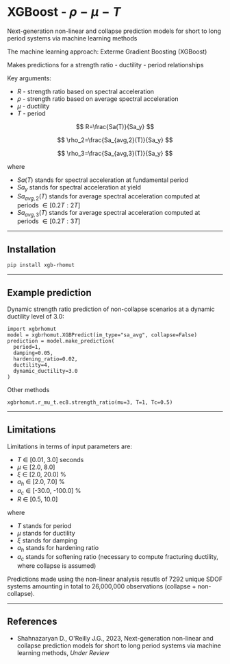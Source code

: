 # XGBoost - $\rho-\mu-T$

Next-generation non-linear and collapse prediction models for short to long period systems via machine learning methods

The machine learning approach: Exterme Gradient Boosting (XGBoost)

Makes predictions for a strength ratio - ductility - period relationships

Key arguments:

* $R$ - strength ratio based on spectral acceleration
* $\rho$ - strength ratio based on average spectral acceleration
* $\mu$ - ductility
* $T$ - period


$$
  R=\frac{Sa(T)}{Sa_y}
$$

$$
  \rho_2=\frac{Sa_{avg,2}(T)}{Sa_y}
$$

$$
  \rho_3=\frac{Sa_{avg,3}(T)}{Sa_y}
$$

where 

* $Sa(T)$ stands for spectral acceleration at fundamental period
* $Sa_y$ stands for spectral acceleration at yield
* $Sa_{avg,2}(T)$ stands for average spectral acceleration computed at periods 
$∈ [0.2T:2T]$
* $Sa_{avg,3}(T)$ stands for average spectral acceleration computed at periods 
$∈ [0.2T:3T]$

***
## Installation

    pip install xgb-rhomut

***
## Example prediction
Dynamic strength ratio prediction of non-collapse scenarios at a dynamic ductility level of 3.0:

    import xgbrhomut
    model = xgbrhomut.XGBPredict(im_type="sa_avg", collapse=False)
    prediction = model.make_prediction(
      period=1, 
      damping=0.05, 
      hardening_ratio=0.02, 
      ductility=4, 
      dynamic_ductility=3.0
    )
    
  Other methods

    xgbrhomut.r_mu_t.ec8.strength_ratio(mu=3, T=1, Tc=0.5)

***
## Limitations
Limitations in terms of input parameters are:

* $T$ ∈ [0.01, 3.0] seconds
* $\mu$ ∈ [2.0, 8.0]
* $\xi$ ∈ [2.0, 20.0] %
* $a_h$ ∈ [2.0, 7.0] %
* $a_c$ ∈ [-30.0, -100.0] %
* $R$ ∈ [0.5, 10.0]

where

* $T$ stands for period
* $\mu$ stands for ductility
* $\xi$ stands for damping
* $a_h$ stands for hardening ratio
* $a_c$ stands for softening ratio (necessary to compute fracturing ductility, where collapse is assumed)

Predictions made using the non-linear analysis resutls of 7292 unique SDOF systems amounting in total to 26,000,000 observations (collapse + non-collapse). 

***
## References
* Shahnazaryan D., O'Reilly J.G., 2023, Next-generation non-linear and collapse prediction models for short to long period systems via machine learning methods, *Under Review*
